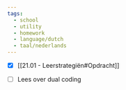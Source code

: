 ```yaml
---
tags:
  - school
  - utility
  - homework
  - language/dutch
  - taal/nederlands
---
```


- [x] [[21.01 - Leerstrategiën#Opdracht]]

- [ ] Lees over dual coding
